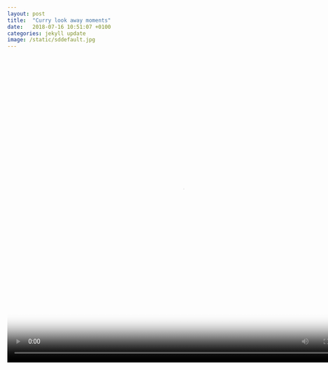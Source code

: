 ```yaml
---
layout: post
title:  "Curry look away moments"
date:   2018-07-16 10:51:07 +0100
categories: jekyll update
image: /static/sddefault.jpg
---
```


<video width="800" height="700"  poster="/static/sddefault.jpg" controls autoplay>
  <source src="/static/Stephen Curry .mp4" type="video/mp4">
</video>



